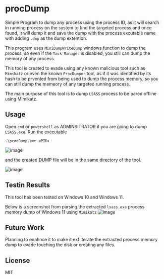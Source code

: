 # procDump

Simple Program to dump any process using the process ID, as it will search in running process on the system to find the targeted process and once found, it will dump it and save the dump with the process excutable name with adding `.dmp` as the dump extention.

This program uses `MiniDumpWriteDump` windows function to dump the process, so even if the `Task Manager` is disabled, you still can dump the memory of any process.

This tool is created to evade using any known malicious tool such as `Mimikatz` or even the known `ProcDumper` tool, as if it was identified by its hash to be prvented from being used to dump the process memory, so you can still dump the memeory of any targeted running process.

The main purpose of this tool is to dump `LSASS` process to be pared offline using Mimikatz.

## Usage
Open `cmd` or `powershell` as ADMINSITRATOR if you are going to dump `LSASS.exe`.
Run the executable
```
.\procDump.exe <PID>
```
![image](https://user-images.githubusercontent.com/14153248/208212785-3073af4e-e757-49fa-9e67-cb8e496d1d41.png)

and the created DUMP file will be in the same directory of the tool.

 ![image](https://user-images.githubusercontent.com/14153248/208212898-6ffdc463-d61c-461e-8cda-e2bf48d73e07.png)


## Testin Results
This tool has been tested on Windows 10 and Windows 11.

Below is a screenshot from parsing the extracted `lsass.exe` process memory dump of Windows 11 using `Mimikatz`
![image](https://user-images.githubusercontent.com/14153248/208241202-c70d6777-16dd-47e8-ad41-c73c5f5eb487.png)

## Future Work
Planning to enahnce it to make it exfilterate the extracted process memory dump to evade touching the disk or creating any files.

## License
MIT
